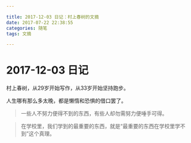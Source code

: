 ```yaml
---

title: 2017-12-03 日记：村上春树的文摘
date: 2017-07-22 22:38:55
categories: 随笔
tags: 文摘

---
```


# 2017-12-03 日记

村上春树，从29岁开始写作，从33岁开始坚持跑步。

人生哪有那么多太晚，都是懒惰和恐惧的借口罢了。

> 一些人不努力便得不到的东西，有些人却勿需努力便唾手可得。

> 在学校里，我们学到的最重要的东西，就是“最重要的东西在学校里学不到”这个真理。
<!--stackedit_data:
eyJoaXN0b3J5IjpbMzYyMjIzOTEwLDIxMjc1MDMzODZdfQ==
-->